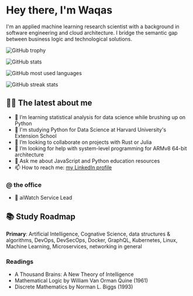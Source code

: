 # Hey there, I'm Waqas

I'm an applied machine learning research scientist with a background in software engineering and cloud architecture. I bridge the semantic gap between business logic and technological solutions.

![GitHub trophy](https://github-profile-trophy.vercel.app/?username=waqaskhan137&theme=onedark&margin-w=15&margin-h=15&column=7)

![GitHub stats](https://github-readme-stats.vercel.app/api/top-langs/?username=waqaskhan137&theme=onedark&layout=compact&langs_count=15&card_width=810)

![GitHub most used languages](https://github-readme-stats.vercel.app/api?username=waqaskhan137&show_icons=true&theme=onedark&width=810)

![GitHub streak stats](http://github-readme-streak-stats.herokuapp.com?user=waqaskhan137&theme=onedark)

<!-- ![GitHub profile views](https://komarev.com/ghpvc/?username=johannlilly&label=Profile%20views&color=0e75b6&style=flat) -->

## 👨‍💻 The latest about me 

- 🔭 I’m learning statistical analysis for data science while brushing up on Python
- 🏫 I'm studying Python for Data Science at Harvard University's Extension School 
- 👯 I’m looking to collaborate on projects with Rust or Julia
- 🤔 I’m looking for help with system-level programming for ARMv8 64-bit architecture
- 💬 Ask me about JavaScript and Python education resources
- 📫 How to reach me: [my LinkedIn profile](https://linkedin.com/in/ranamuhammadwaqas/)

### @ the office 

- 👾 aiWatch Service Lead

## 📚 Study Roadmap 

**Primary**: Artificial Intelligence, Cognative Science, data structures & algorithms, DevOps, DevSecOps, Docker, GraphQL, Kubernetes, Linux, Machine Learning, Microservices, networking in general

### Readings

- A Thousand Brains: A New Theory of Intelligence
- Mathematical Logic by William Van Orman Quine (1961)
- Discrete Mathematics by Norman L. Biggs (1993) 

<!--                      
 
- 🔭 I’m currently working on ...
- 🌱 I’m currently learning ...
- 👯 I’m looking to collaborate on ...
- 🤔 I’m looking for help with ...
- 💬 Ask me about ...
- 📫 How to reach me: ...
- 😄 Pronouns: ...
- ⚡ Fun fact: ...
-->
